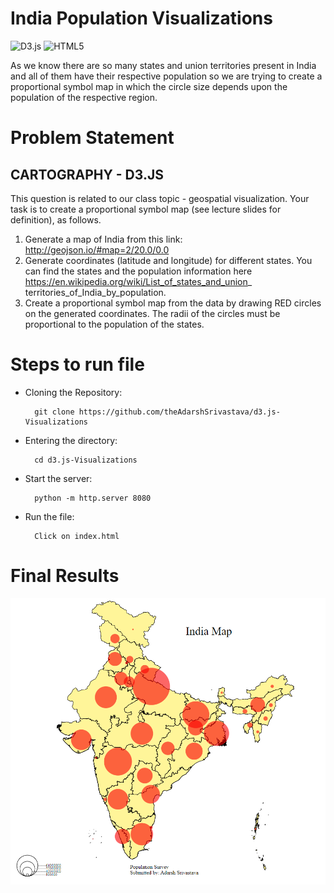 # India Population Visualizations

![D3.js](https://img.shields.io/badge/-D3.js-white?style=flat-square&logo=D3.js)
![HTML5](https://img.shields.io/badge/-HTML5-white?style=flat-square&logo=HTML5)

As we know there are so many states and union territories present in India and all of them have their respective population so we are trying to create a proportional symbol map in which the circle size depends upon the population of the respective region.

# Problem Statement

## CARTOGRAPHY - D3.JS
This question is related to our class topic - geospatial visualization. Your task is to create a proportional
symbol map (see lecture slides for definition), as follows.
1. Generate a map of India from this link: http://geojson.io/#map=2/20.0/0.0
2. Generate coordinates (latitude and longitude) for different states. You can find the states and the
population information here https://en.wikipedia.org/wiki/List_of_states_and_union_
territories_of_India_by_population.
3. Create a proportional symbol map from the data by drawing RED circles on the generated coordinates.
The radii of the circles must be proportional to the population of the states.

# Steps to run file

- Cloning the Repository: 

        git clone https://github.com/theAdarshSrivastava/d3.js-Visualizations
        
- Entering the directory: 

        cd d3.js-Visualizations
        
- Start the server:
   
        python -m http.server 8080
        
- Run the file: 

        Click on index.html
        

# Final Results

![img](map-ss.png)
